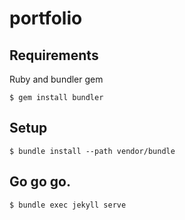 # portfolio

## Requirements

Ruby and bundler gem
```
$ gem install bundler
```

## Setup

```
$ bundle install --path vendor/bundle
```

## Go go go.

```
$ bundle exec jekyll serve
```
